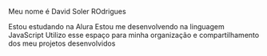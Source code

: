 Meu nome é David Soler ROdrigues 

Estou estudando na Alura
Estou me desenvolvendo na linguagem JavaScript
Utilizo esse espaço para minha organização e compartilhamento dos meu projetos desenvolvidos
